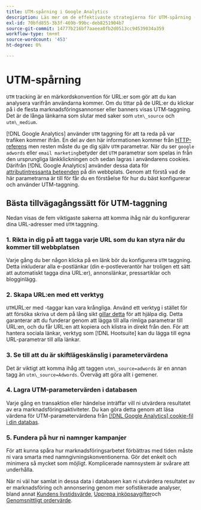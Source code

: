 ```yaml
---
title: UTM-spårning i Google Analytics
description: Läs mer om de effektivaste strategierna för UTM-spårning (taggning) i Google Analytics.
exl-id: 70bfd855-3b3f-469b-99bc-deb8251904b7
source-git-commit: 14777b216bf7aaeea0fb2d0513cc94539034a359
workflow-type: tm+mt
source-wordcount: '453'
ht-degree: 0%

---
```


# UTM-spårning

`UTM` tracking är en märkordskonvention för URL:er som gör att du kan analysera varifrån användarna kommer. Om du tittar på de URL:er du klickar på i de flesta marknadsföringsannonser eller banners visas UTM-taggning. Det är de långa länkarna som slutar med saker som `utm\_source` och `utm\_medium`.

[!DNL Google Analytics] använder `UTM` taggning för att ta reda på var trafiken kommer ifrån. En del av den här informationen kommer från [HTTP-referens](https://en.wikipedia.org/wiki/HTTP_referer) men resten måste du ge dig själv `UTM` parametrar. När du ser `google adwords` eller `email marketing`betyder det `UTM` parametrar som spelas in från den ursprungliga länkklickningen och sedan lagras i användarens cookies. Därifrån [!DNL Google Analytics] använder dessa data för [attributintressanta beteenden](../data-analyst/analysis/google-track-user-acq.md) på din webbplats. Genom att förstå vad de här parametrarna är till för får du en förståelse för hur du bäst konfigurerar och använder UTM-taggning.

## Bästa tillvägagångssätt för UTM-taggning

Nedan visas de fem viktigaste sakerna att komma ihåg när du konfigurerar dina URL-adresser med `UTM` taggning.

### 1. Rikta in dig på att tagga varje URL som du kan styra när du kommer till webbplatsen

Varje gång du ber någon klicka på en länk bör du konfigurera `UTM` taggning. Detta inkluderar alla e-postlänkar (din e-postleverantör har troligen ett sätt att automatiskt tagga dina URL:er), annonslänkar, pressartiklar och blogginlägg.

### 2. Skapa URL:en med ett verktyg

`UTM`URL:er med -taggar kan vara krångliga. Använd ett verktyg i stället för att försöka skriva ut dem på lång sikt [gillar detta](https://support.google.com/analytics/answer/1033867?hl=en) för att hjälpa dig. Detta garanterar att du funderar genom att lägga till alla rimliga parametrar till URL:en, och du får URL:en att kopiera och klistra in direkt från den. För att hantera sociala länkar, verktyg som [!DNL Hootsuite] kan du lägga till egna URL-parametrar till alla länkar.

### 3. Se till att du är skiftlägeskänslig i parametervärdena

Det är viktigt att komma ihåg att taggen `utm\_source=adwords` är en annan tagg än `utm\_source=Adwords`. Överväg att göra allt i gemener.

### 4. Lagra UTM-parametervärden i databasen

Varje gång en transaktion eller händelse inträffar vill ni utvärdera resultatet av era marknadsföringsaktiviteter. Du kan göra detta genom att läsa värdena för UTM-parametervärdena från [[!DNL Google Analytics] cookie-fil i din databas](../data-analyst/analysis/google-track-user-acq.md).

### 5. Fundera på hur ni namnger kampanjer

För att kunna spåra hur marknadsföringsarbetet förbättras med tiden måste ni vara smarta med namngivningskonventionerna. Gör det enkelt och minimera så mycket som möjligt. Komplicerade namnsystem är svårare att underhålla.

När ni väl har samlat in dessa data i databasen kan ni utvärdera resultatet av er marknadsföring och annonsering genom mer sofistikerade analyser, bland annat [Kundens livstidsvärde](../data-analyst/analysis/ess-expected-ltv.md), [Upprepa inköpsavgifter](../data-analyst/analysis/repurchase-behavior.md)och [Genomsnittligt ordervärde](../data-analyst/analysis/basic-analytics.md).

